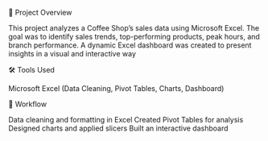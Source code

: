 📌 Project Overview

This project analyzes a Coffee Shop’s sales data using Microsoft Excel.
The goal was to identify sales trends, top-performing products, peak hours, and branch performance.
A dynamic Excel dashboard was created to present insights in a visual and interactive way

🛠 Tools Used

Microsoft Excel (Data Cleaning, Pivot Tables, Charts, Dashboard)

🔄 Workflow

Data cleaning and formatting in Excel
Created Pivot Tables for analysis
Designed charts and applied slicers
Built an interactive dashboard
